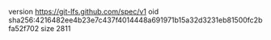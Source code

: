 version https://git-lfs.github.com/spec/v1
oid sha256:4216482ee4b23e7c437f4014448a691971b15a32d3231eb81500fc2bfa52f702
size 2811
